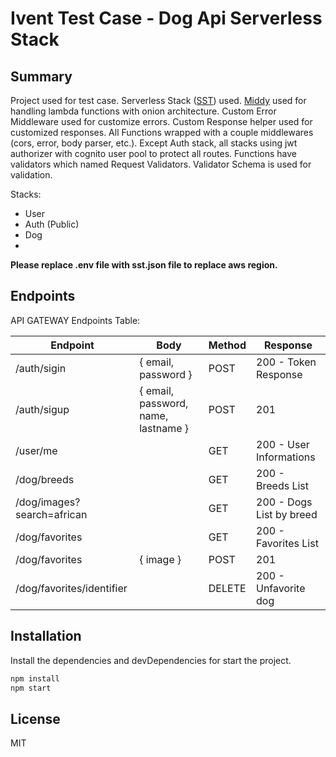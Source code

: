 # Ivent Test Case - Dog Api Serverless Stack
## Summary

Project used for test case.
Serverless Stack ([SST](https://sst.dev/)) used.
[Middy](https://middy.js.org/) used for handling lambda functions with onion architecture.
Custom Error Middleware used for customize errors.
Custom Response helper used for customized responses.
All Functions wrapped with a couple middlewares (cors, error, body parser, etc.).
Except Auth stack, all stacks using jwt authorizer with cognito user pool to protect all routes.
Functions have validators which named Request Validators. Validator Schema is used for validation.

Stacks:
-   User
-   Auth (Public)
-   Dog
-   
**Please replace .env file with sst.json file to replace aws region.**

## Endpoints

API GATEWAY Endpoints Table:

| Endpoint | Body | Method | Response
| ------ | ------ | ------ | ------ |
| /auth/sigin |   { email, password }     |  POST   | 200 - Token Response |
| /auth/sigup | { email, password, name, lastname } |  POST   | 201 |
| /user/me |   |  GET   | 200 - User Informations |
| /dog/breeds |   |  GET   | 200 - Breeds List |
| /dog/images?search=african |   |  GET   | 200 - Dogs List by breed |
| /dog/favorites |   |  GET   | 200 - Favorites List |
| /dog/favorites |  { image }   |  POST   | 201  |
| /dog/favorites/identifier |  |  DELETE   | 200 - Unfavorite dog  |

## Installation

Install the dependencies and devDependencies for start the project.
```sh
npm install
npm start
```

## License

MIT
